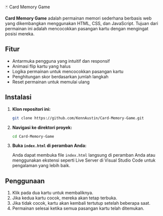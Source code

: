 
🃏 Card Memory Game

**Card Memory Game** adalah permainan memori sederhana berbasis web yang dikembangkan menggunakan HTML, CSS, dan JavaScript. Tujuan dari permainan ini adalah mencocokkan pasangan kartu dengan mengingat posisi mereka.

## Fitur

- Antarmuka pengguna yang intuitif dan responsif
- Animasi flip kartu yang halus
- Logika permainan untuk mencocokkan pasangan kartu
- Penghitungan skor berdasarkan jumlah langkah
- Reset permainan untuk memulai ulang

## Instalasi

1. **Klon repositori ini:**

   ```bash
   git clone https://github.com/KennAustin/Card-Memory-Game.git
   ```

2. **Navigasi ke direktori proyek:**

   ```bash
   cd Card-Memory-Game
   ```

3. **Buka `index.html` di peramban Anda:**

   Anda dapat membuka file `index.html` langsung di peramban Anda atau menggunakan ekstensi seperti Live Server di Visual Studio Code untuk pengalaman yang lebih baik.

## Penggunaan

1. Klik pada dua kartu untuk membaliknya.
2. Jika kedua kartu cocok, mereka akan tetap terbuka.
3. Jika tidak cocok, kartu akan kembali tertutup setelah beberapa saat.
4. Permainan selesai ketika semua pasangan kartu telah ditemukan.
